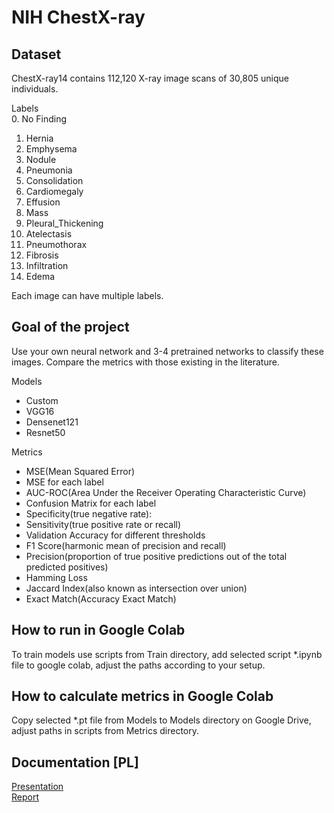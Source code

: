 # NIH ChestX-ray

## Dataset
ChestX-ray14 contains 112,120 X-ray image scans of 30,805 unique individuals.

Labels \
0. No Finding
1. Hernia
2. Emphysema
3. Nodule
4. Pneumonia
5. Consolidation
6. Cardiomegaly
7. Effusion
8. Mass
9. Pleural_Thickening
10. Atelectasis
11. Pneumothorax
12. Fibrosis
13. Infiltration
14. Edema

Each image can have multiple labels.

## Goal of the project
Use your own neural network and 3-4 pretrained networks to classify these images.
Compare the metrics with those existing in the literature.

Models
- Custom
- VGG16
- Densenet121
- Resnet50

Metrics
- MSE(Mean Squared Error)
- MSE for each label
- AUC-ROC(Area Under the Receiver Operating Characteristic Curve)
- Confusion Matrix for each label
- Specificity(true negative rate):
- Sensitivity(true positive rate or recall)
- Validation Accuracy for different thresholds
- F1 Score(harmonic mean of precision and recall)
- Precision(proportion of true positive predictions out of the total predicted positives)
- Hamming Loss
- Jaccard Index(also known as intersection over union)
- Exact Match(Accuracy Exact Match)

## How to run in Google Colab
To train models use scripts from Train directory, add selected script *.ipynb file to google colab, adjust the paths according to your setup.

## How to calculate metrics in Google Colab
Copy selected *.pt file from Models to Models directory on Google Drive, adjust paths in scripts from Metrics directory.

## Documentation [PL]

[Presentation](https://docs.google.com/presentation/d/18sR3KB3gY4Yhe0k80pLE8e4L-01S1Fz5_S2odM_nUeE/edit#slide=id.g256cf2b4612_0_75) \
[Report](https://docs.google.com/document/d/1hezKeDe7nuQUc5aHKRLeVLIDudnaqKnJPTbB35y-12E/edit)
